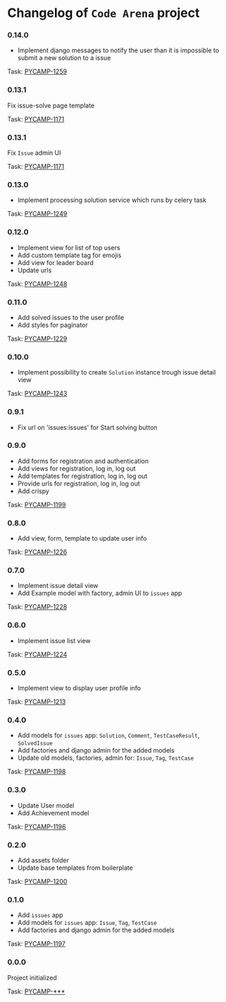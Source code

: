 # Changelog of `Code Arena` project

### 0.14.0

- Implement django messages to notify the user
  than it is impossible to submit a new solution to a issue

Task: [PYCAMP-1259](https://saritasa.atlassian.net/browse/PYCAMP-1259)

### 0.13.1

Fix issue-solve page template

Task: [PYCAMP-1171](https://saritasa.atlassian.net/browse/PYCAMP-1171)

### 0.13.1

Fix `Issue` admin UI

Task: [PYCAMP-1171](https://saritasa.atlassian.net/browse/PYCAMP-1171)

### 0.13.0

- Implement processing solution service which runs by celery task

Task: [PYCAMP-1249](https://saritasa.atlassian.net/browse/PYCAMP-1249)

### 0.12.0

- Implement view for list of top users
- Add custom template tag for emojis
- Add view for leader board
- Update urls

Task: [PYCAMP-1248](https://saritasa.atlassian.net/browse/PYCAMP-1248)

### 0.11.0

- Add solved issues to the user profile
- Add styles for paginator

Task: [PYCAMP-1229](https://saritasa.atlassian.net/browse/PYCAMP-1229)

### 0.10.0

- Implement possibility to create `Solution` instance trough issue detail view

Task: [PYCAMP-1243](https://saritasa.atlassian.net/browse/PYCAMP-1243)

### 0.9.1

- Fix url on 'issues:issues' for Start solving button

### 0.9.0

- Add forms for registration and authentication
- Add views for registration, log in, log out
- Add templates for registration, log in, log out
- Provide urls for registration, log in, log out
- Add crispy

Task: [PYCAMP-1199](https://saritasa.atlassian.net/browse/PYCAMP-1199)

### 0.8.0

- Add view, form, template to update user info

Task: [PYCAMP-1226](https://saritasa.atlassian.net/browse/PYCAMP-1226)

### 0.7.0

- Implement issue detail view
- Add Example model with factory, admin UI to `issues` app

Task: [PYCAMP-1228](https://saritasa.atlassian.net/browse/PYCAMP-1228)

### 0.6.0

- Implement issue list view

Task: [PYCAMP-1224](https://saritasa.atlassian.net/browse/PYCAMP-1224)

### 0.5.0

- Implement view to display user profile info

Task: [PYCAMP-1213](https://saritasa.atlassian.net/browse/PYCAMP-1213)

### 0.4.0

- Add models for `issues` app: `Solution`, `Comment`, `TestCaseResult`, `SolvedIssue`
- Add factories and django admin for the added models
- Update old models, factories, admin for: `Issue`, `Tag`, `TestCase`

Task: [PYCAMP-1198](https://saritasa.atlassian.net/browse/PYCAMP-1198)

### 0.3.0

- Update User model
- Add Achievement model

Task: [PYCAMP-1196](https://saritasa.atlassian.net/browse/PYCAMP-1196)

### 0.2.0

- Add assets folder
- Update base templates from boilerplate

Task: [PYCAMP-1200](https://saritasa.atlassian.net/browse/PYCAMP-1200)

### 0.1.0

- Add `issues` app
- Add models for `issues` app: `Issue`, `Tag`, `TestCase`
- Add factories and django admin for the added models

Task: [PYCAMP-1197](https://saritasa.atlassian.net/browse/PYCAMP-1197)

### 0.0.0

Project initialized

Task: [PYCAMP-***](https://saritasa.atlassian.net/browse/PYCAMP-***)
